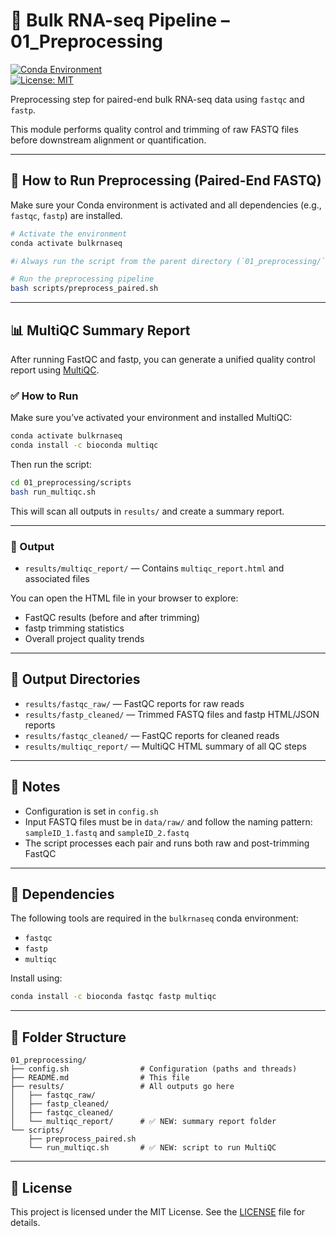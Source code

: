 # 🧬 Bulk RNA-seq Pipeline – 01_Preprocessing
[![Conda Environment](https://img.shields.io/badge/env-conda-blue)](https://docs.conda.io/)   
[![License: MIT](https://img.shields.io/badge/license-MIT-blue.svg)](../LICENSE)

Preprocessing step for paired-end bulk RNA-seq data using `fastqc` and `fastp`.

This module performs quality control and trimming of raw FASTQ files before downstream alignment or quantification.

---

## 🚀 How to Run Preprocessing (Paired-End FASTQ)

Make sure your Conda environment is activated and all dependencies (e.g., `fastqc`, `fastp`) are installed.

```bash
# Activate the environment
conda activate bulkrnaseq

#ℹ️ Always run the script from the parent directory (`01_preprocessing/`) so output paths work correctly.

# Run the preprocessing pipeline
bash scripts/preprocess_paired.sh
```

---

## 📊 MultiQC Summary Report

After running FastQC and fastp, you can generate a unified quality control report using [MultiQC](https://multiqc.info/).

### ✅ How to Run

Make sure you’ve activated your environment and installed MultiQC:

```bash
conda activate bulkrnaseq
conda install -c bioconda multiqc
```

Then run the script:

```bash
cd 01_preprocessing/scripts
bash run_multiqc.sh
```

This will scan all outputs in `results/` and create a summary report.

---

### 📂 Output

- `results/multiqc_report/` — Contains `multiqc_report.html` and associated files

You can open the HTML file in your browser to explore:
- FastQC results (before and after trimming)
- fastp trimming statistics
- Overall project quality trends

---

## 📂 Output Directories

- `results/fastqc_raw/` — FastQC reports for raw reads  
- `results/fastp_cleaned/` — Trimmed FASTQ files and fastp HTML/JSON reports  
- `results/fastqc_cleaned/` — FastQC reports for cleaned reads  
- `results/multiqc_report/` — MultiQC HTML summary of all QC steps

---

## 📎 Notes

- Configuration is set in `config.sh`  
- Input FASTQ files must be in `data/raw/` and follow the naming pattern:  
  `sampleID_1.fastq` and `sampleID_2.fastq`  
- The script processes each pair and runs both raw and post-trimming FastQC

---

## 🔧 Dependencies

The following tools are required in the `bulkrnaseq` conda environment:

- `fastqc`  
- `fastp`  
- `multiqc`

Install using:

```bash
conda install -c bioconda fastqc fastp multiqc
```

---

## 📁 Folder Structure

```
01_preprocessing/
├── config.sh                # Configuration (paths and threads)
├── README.md                # This file
├── results/                 # All outputs go here
│   ├── fastqc_raw/
│   ├── fastp_cleaned/
│   ├── fastqc_cleaned/
│   └── multiqc_report/      # ✅ NEW: summary report folder
└── scripts/
    ├── preprocess_paired.sh
    └── run_multiqc.sh       # ✅ NEW: script to run MultiQC
```

---

## 📘 License

This project is licensed under the MIT License. See the [LICENSE](../LICENSE) file for details.
